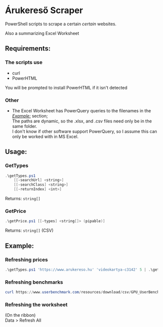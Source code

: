 # Árukereső Scraper

PowerShell scripts to scrape a certain *certain* websites.

Also a summarizing Excel Worksheet

## Requirements:

### The scripts use

* curl
* PowerHTML

You will be prompted to install PowerHTML if it isn't detected

### Other

* The Excel Worksheet has PowerQuery queries to the filenames in the _[Example:](#example)_ section;  
The paths are dynamic, so the .xlsx, and .csv files need only be in the same folder.  
I don't know if other software support PowerQuery, so I assume this can only be worked with in MS Excel.

## Usage:

### GetTypes

```powershell
.\getTypes.ps1
    [[-searchUrl] <string>]
    [[-searchClass] <string>]
    [[-returnIndex] <int>]
```

Returns: `string[]`

### GetPrice

```powershell 
.\getPrice.ps1 [[-types] <string[]> (pipable)]
```

Returns: `string[]` (CSV)

## Example:

### Refreshing prices

```powershell 
.\getTypes.ps1 'https://www.arukereso.hu' 'videokartya-c3142' 5 | .\getPrice.ps1 > prices.csv
```

### Refreshing benchmarks

```powershell
curl https://www.userbenchmark.com/resources/download/csv/GPU_UserBenchmarks.csv > .\GPU_UserBenchmarks.csv
```

### Refreshing the worksheet

(On the ribbon)  
Data > Refresh All
